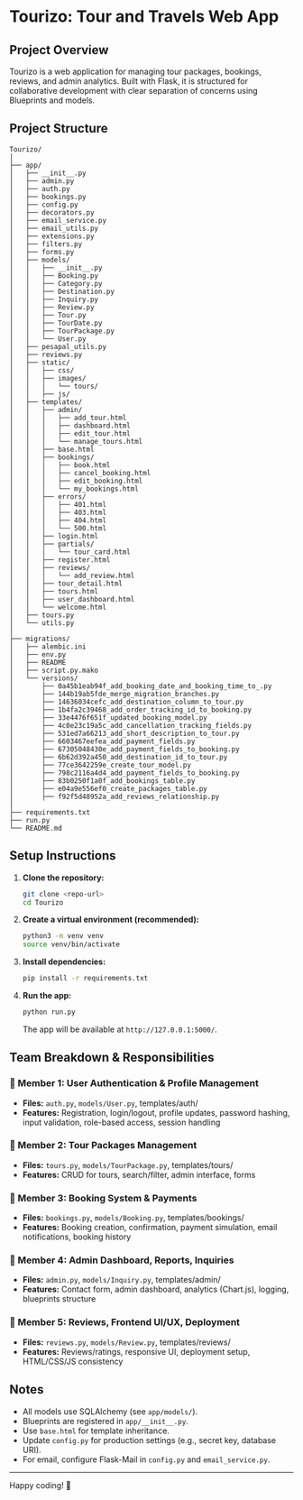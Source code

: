 # Tourizo: Tour and Travels Web App

## Project Overview
Tourizo is a web application for managing tour packages, bookings, reviews, and admin analytics. Built with Flask, it is structured for collaborative development with clear separation of concerns using Blueprints and models.

## Project Structure
```
Tourizo/
│
├── app/
│   ├── __init__.py
│   ├── admin.py
│   ├── auth.py
│   ├── bookings.py
│   ├── config.py
│   ├── decorators.py
│   ├── email_service.py
│   ├── email_utils.py
│   ├── extensions.py
│   ├── filters.py
│   ├── forms.py
│   ├── models/
│   │   ├── __init__.py
│   │   ├── Booking.py
│   │   ├── Category.py
│   │   ├── Destination.py
│   │   ├── Inquiry.py
│   │   ├── Review.py
│   │   ├── Tour.py
│   │   ├── TourDate.py
│   │   ├── TourPackage.py
│   │   └── User.py
│   ├── pesapal_utils.py
│   ├── reviews.py
│   ├── static/
│   │   ├── css/
│   │   ├── images/
│   │   │   └── tours/
│   │   ├── js/
│   ├── templates/
│   │   ├── admin/
│   │   │   ├── add_tour.html
│   │   │   ├── dashboard.html
│   │   │   ├── edit_tour.html
│   │   │   └── manage_tours.html
│   │   ├── base.html
│   │   ├── bookings/
│   │   │   ├── book.html
│   │   │   ├── cancel_booking.html
│   │   │   ├── edit_booking.html
│   │   │   └── my_bookings.html
│   │   ├── errors/
│   │   │   ├── 401.html
│   │   │   ├── 403.html
│   │   │   ├── 404.html
│   │   │   └── 500.html
│   │   ├── login.html
│   │   ├── partials/
│   │   │   └── tour_card.html
│   │   ├── register.html
│   │   ├── reviews/
│   │   │   └── add_review.html
│   │   ├── tour_detail.html
│   │   ├── tours.html
│   │   ├── user_dashboard.html
│   │   └── welcome.html
│   ├── tours.py
│   └── utils.py
│
├── migrations/
│   ├── alembic.ini
│   ├── env.py
│   ├── README
│   ├── script.py.mako
│   └── versions/
│       ├── 0a45b1eab94f_add_booking_date_and_booking_time_to_.py
│       ├── 144b19ab5fde_merge_migration_branches.py
│       ├── 14636034cefc_add_destination_column_to_tour.py
│       ├── 1b4fa2c39468_add_order_tracking_id_to_booking.py
│       ├── 33e4476f651f_updated_booking_model.py
│       ├── 4c0e23c19a5c_add_cancellation_tracking_fields.py
│       ├── 531ed7a66213_add_short_description_to_tour.py
│       ├── 6603467eefea_add_payment_fields.py
│       ├── 67305048430e_add_payment_fields_to_booking.py
│       ├── 6b62d392a450_add_destination_id_to_tour.py
│       ├── 77ce3642259e_create_tour_model.py
│       ├── 798c2116a4d4_add_payment_fields_to_booking.py
│       ├── 83b0250f1a0f_add_bookings_table.py
│       ├── e04a9e556ef0_create_packages_table.py
│       ├── f92f5d48952a_add_reviews_relationship.py
│
├── requirements.txt
├── run.py
└── README.md
```

## Setup Instructions
1. **Clone the repository:**
   ```bash
   git clone <repo-url>
   cd Tourizo
   ```
2. **Create a virtual environment (recommended):**
   ```bash
   python3 -m venv venv
   source venv/bin/activate
   ```
3. **Install dependencies:**
   ```bash
   pip install -r requirements.txt
   ```
4. **Run the app:**
   ```bash
   python run.py
   ```
   The app will be available at `http://127.0.0.1:5000/`.

## Team Breakdown & Responsibilities

### 👤 Member 1: User Authentication & Profile Management
- **Files:** `auth.py`, `models/User.py`, templates/auth/
- **Features:** Registration, login/logout, profile updates, password hashing, input validation, role-based access, session handling

### 👤 Member 2: Tour Packages Management
- **Files:** `tours.py`, `models/TourPackage.py`, templates/tours/
- **Features:** CRUD for tours, search/filter, admin interface, forms

### 👤 Member 3: Booking System & Payments
- **Files:** `bookings.py`, `models/Booking.py`, templates/bookings/
- **Features:** Booking creation, confirmation, payment simulation, email notifications, booking history

### 👤 Member 4: Admin Dashboard, Reports, Inquiries
- **Files:** `admin.py`, `models/Inquiry.py`, templates/admin/
- **Features:** Contact form, admin dashboard, analytics (Chart.js), logging, blueprints structure

### 👤 Member 5: Reviews, Frontend UI/UX, Deployment
- **Files:** `reviews.py`, `models/Review.py`, templates/reviews/
- **Features:** Reviews/ratings, responsive UI, deployment setup, HTML/CSS/JS consistency

## Notes
- All models use SQLAlchemy (see `app/models/`).
- Blueprints are registered in `app/__init__.py`.
- Use `base.html` for template inheritance.
- Update `config.py` for production settings (e.g., secret key, database URI).
- For email, configure Flask-Mail in `config.py` and `email_service.py`.

---
Happy coding! 🚀
